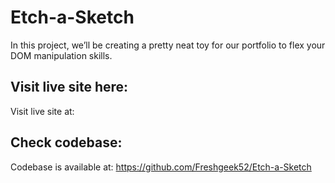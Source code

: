 # Etch-a-Sketch
In this project, we’ll be creating a pretty neat toy for our portfolio to flex your DOM manipulation skills.
## Visit live site here:
Visit live site at: 
## Check codebase:
Codebase is available at: https://github.com/Freshgeek52/Etch-a-Sketch